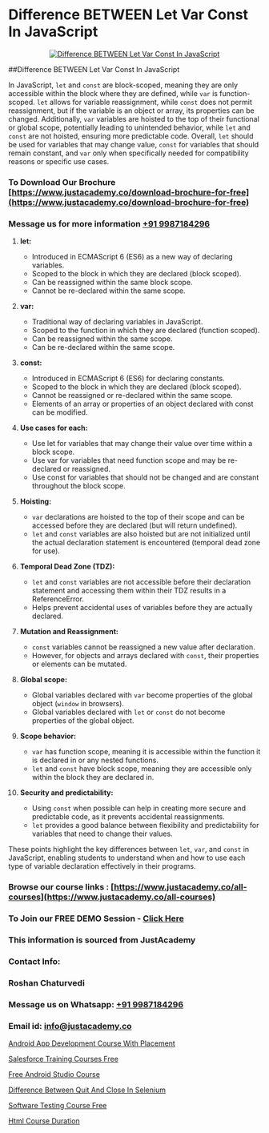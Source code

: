 # Difference BETWEEN Let Var Const In JavaScript

<p align="center">
  <a href="https://justacademy.co/course-detail/javascript-training">
    <img src="https://justacademy.co/storage2/course_image/1676636853_course_image.webp" alt="Difference BETWEEN Let Var Const In JavaScript">
  </a>
</p>
##Difference BETWEEN Let Var Const In JavaScript

In JavaScript, `let` and `const` are block-scoped, meaning they are only accessible within the block where they are defined, while `var` is function-scoped. `let` allows for variable reassignment, while `const` does not permit reassignment, but if the variable is an object or array, its properties can be changed. Additionally, `var` variables are hoisted to the top of their functional or global scope, potentially leading to unintended behavior, while `let` and `const` are not hoisted, ensuring more predictable code. Overall, `let` should be used for variables that may change value, `const` for variables that should remain constant, and `var` only when specifically needed for compatibility reasons or specific use cases.
### To Download Our Brochure [https://www.justacademy.co/download-brochure-for-free](https://www.justacademy.co/download-brochure-for-free)
### Message us for more information [+91 9987184296](https://api.whatsapp.com/send?phone=919987184296)
1) **let:**
   - Introduced in ECMAScript 6 (ES6) as a new way of declaring variables.
   - Scoped to the block in which they are declared (block scoped).
   - Can be reassigned within the same block scope.
   - Cannot be re-declared within the same scope.

2) **var:**
   - Traditional way of declaring variables in JavaScript.
   - Scoped to the function in which they are declared (function scoped).
   - Can be reassigned within the same scope.
   - Can be re-declared within the same scope.

3) **const:**
   - Introduced in ECMAScript 6 (ES6) for declaring constants.
   - Scoped to the block in which they are declared (block scoped).
   - Cannot be reassigned or re-declared within the same scope.
   - Elements of an array or properties of an object declared with const can be modified.

4) **Use cases for each:**
   - Use let for variables that may change their value over time within a block scope.
   - Use var for variables that need function scope and may be re-declared or reassigned.
   - Use const for variables that should not be changed and are constant throughout the block scope.
   
5) **Hoisting:**
   - `var` declarations are hoisted to the top of their scope and can be accessed before they are declared (but will return undefined).
   - `let` and `const` variables are also hoisted but are not initialized until the actual declaration statement is encountered (temporal dead zone for use).

6) **Temporal Dead Zone (TDZ):**
   - `let` and `const` variables are not accessible before their declaration statement and accessing them within their TDZ results in a ReferenceError.
   - Helps prevent accidental uses of variables before they are actually declared.

7) **Mutation and Reassignment:**
   - `const` variables cannot be reassigned a new value after declaration.
   - However, for objects and arrays declared with `const`, their properties or elements can be mutated.

8) **Global scope:**
   - Global variables declared with `var` become properties of the global object (`window` in browsers).
   - Global variables declared with `let` or `const` do not become properties of the global object.

9) **Scope behavior:**
   - `var` has function scope, meaning it is accessible within the function it is declared in or any nested functions.
   - `let` and `const` have block scope, meaning they are accessible only within the block they are declared in.

10) **Security and predictability:**
    - Using `const` when possible can help in creating more secure and predictable code, as it prevents accidental reassignments.
    - `let` provides a good balance between flexibility and predictability for variables that need to change their values.

These points highlight the key differences between `let`, `var`, and `const` in JavaScript, enabling students to understand when and how to use each type of variable declaration effectively in their programs.

### Browse our course links : [https://www.justacademy.co/all-courses](https://www.justacademy.co/all-courses) 
### To Join our FREE DEMO Session - [Click Here](https://www.justacademy.co/register-for-course-demo)


### This information is sourced from JustAcademy
### Contact Info:
### Roshan Chaturvedi
### Message us on Whatsapp: [+91 9987184296](https://api.whatsapp.com/send?phone=919987184296)
### Email id: [info@justacademy.co](mailto:info@justacademy.co)
                
[Android App Development Course With Placement](https://www.linkedin.com/pulse/android-app-development-course-placement-justacademy-bay-area-wecgf/)

[Salesforce Training Courses Free](https://www.linkedin.com/pulse/salesforce-training-courses-free-justacademy-sunnyvale-4jxmc?trackingId=JNAY3Tr%2Bzsqu7prdgVV0OQ%3D%3D&lipi=urn%3Ali%3Apage%3Ad_flagship3_company_admin%3BNFdqqfBkQamwMdOz7MGZnA%3D%3D)

[Free Android Studio Course](https://medium.com/@akanshapatil/free-android-studio-course-5a50a7a0a3ef)

[Difference Between Quit And Close In Selenium](https://medium.com/@abhidnya.1068/difference-between-quit-and-close-in-selenium-fb2c81278c98)

[Software Testing Course Free](https://justacademyin.github.io/justacademy/software-testing-course-free)

[Html Course Duration](https://justacademyin.github.io/justacademy/html-course-duration)

